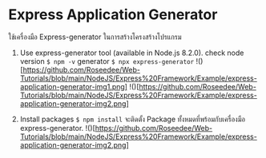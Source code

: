 # Express Application Generator
ใช้เครื่องมือ Express-generator ในการสร้างโครงสร้างโปรแกรม
1. Use express-generator tool (available in Node.js 8.2.0).
check node version
``$ npm -v``
generator
``$ npx express-generator``
!()[https://github.com/Roseedee/Web-Tutorials/blob/main/NodeJS/Express%20Framework/Example/express-application-generator-img1.png]
!()[https://github.com/Roseedee/Web-Tutorials/blob/main/NodeJS/Express%20Framework/Example/express-application-generator-img2.png]

2. Install packages
``$ npm install``
จะติดตั้ง Package ทั้งหมดที่พร้อมกับเครื่องมือ express-generator.
!()[https://github.com/Roseedee/Web-Tutorials/blob/main/NodeJS/Express%20Framework/Example/express-application-generator-img2.png]




